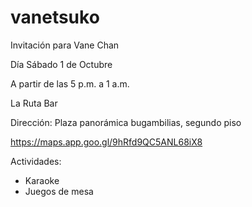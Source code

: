 # vanetsuko

Invitación para Vane Chan

Día Sábado 1 de Octubre

A partir de las 5 p.m. a 1 a.m.

La Ruta Bar

Dirección: Plaza panorámica bugambilias, segundo piso

https://maps.app.goo.gl/9hRfd9QC5ANL68iX8

Actividades:
- Karaoke
- Juegos de mesa